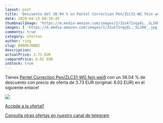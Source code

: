 ```yaml
---
layout: post
title: 'Descuento del 38.04 % en Pentel Correction Pen/ZLC31-WG fein weiß'
date: 2020-04-15 00:10:45
thumbnailImage: 'https://m.media-amazon.com/images/I/31uk71nqyEL._SL200_.jpg'
images: [ 'https://m.media-amazon.com/images/I/31uk71nqyEL._SL200_.jpg' ]
comments: true
category: ofertas
author: ring
slug: B000KJOBNI
description:
actualPrice: 3.73 EUR
comparePrice: 6.02 EUR
inStock: true
---
```


Tienes [Pentel Correction Pen/ZLC31-WG fein weiß](https://www.amazon.com/dp/B000KJOBNI/?tag=redken08-20) con un 38.04 % de descuento con precio de oferta de 3.73 EUR (original: 6.02 EUR) en el siguiente enlace!

[![](https://m.media-amazon.com/images/I/31uk71nqyEL._SL200_.jpg)](https://www.amazon.com/dp/B000KJOBNI/?tag=redken08-20)

[Accede a la oferta!!](https://www.amazon.com/dp/B000KJOBNI/?tag=redken08-20)

[Consulta otras ofertas en nuestro canal de telegram](https://t.me/s/ofertas25)
